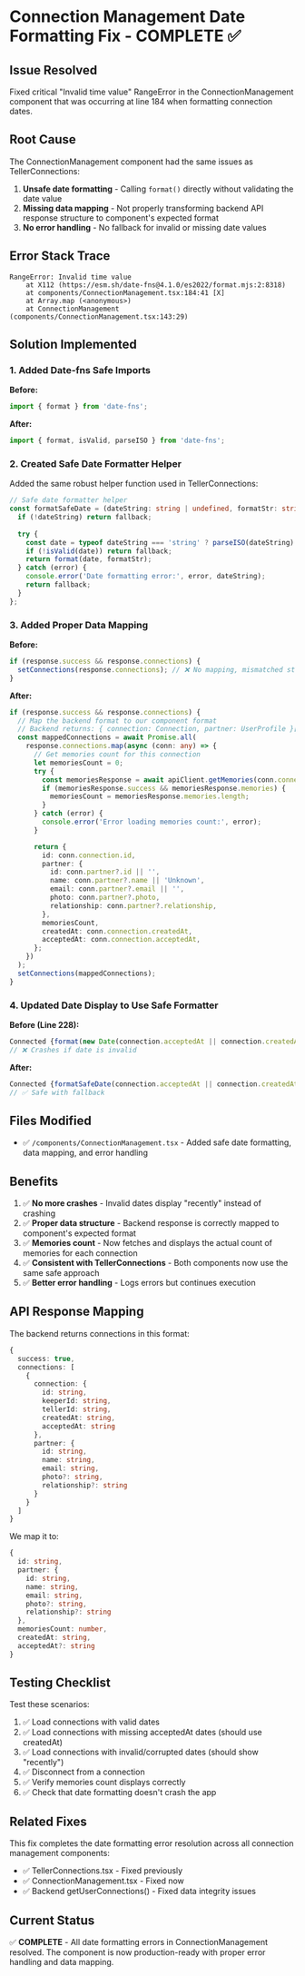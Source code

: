 # Connection Management Date Formatting Fix - COMPLETE ✅

## Issue Resolved
Fixed critical "Invalid time value" RangeError in the ConnectionManagement component that was occurring at line 184 when formatting connection dates.

## Root Cause
The ConnectionManagement component had the same issues as TellerConnections:
1. **Unsafe date formatting** - Calling `format()` directly without validating the date value
2. **Missing data mapping** - Not properly transforming backend API response structure to component's expected format
3. **No error handling** - No fallback for invalid or missing date values

## Error Stack Trace
```
RangeError: Invalid time value
    at X112 (https://esm.sh/date-fns@4.1.0/es2022/format.mjs:2:8318)
    at components/ConnectionManagement.tsx:184:41 [X]
    at Array.map (<anonymous>)
    at ConnectionManagement (components/ConnectionManagement.tsx:143:29)
```

## Solution Implemented

### 1. Added Date-fns Safe Imports
**Before:**
```typescript
import { format } from 'date-fns';
```

**After:**
```typescript
import { format, isValid, parseISO } from 'date-fns';
```

### 2. Created Safe Date Formatter Helper
Added the same robust helper function used in TellerConnections:

```typescript
// Safe date formatter helper
const formatSafeDate = (dateString: string | undefined, formatStr: string, fallback: string = 'N/A'): string => {
  if (!dateString) return fallback;
  
  try {
    const date = typeof dateString === 'string' ? parseISO(dateString) : new Date(dateString);
    if (!isValid(date)) return fallback;
    return format(date, formatStr);
  } catch (error) {
    console.error('Date formatting error:', error, dateString);
    return fallback;
  }
};
```

### 3. Added Proper Data Mapping
**Before:**
```typescript
if (response.success && response.connections) {
  setConnections(response.connections); // ❌ No mapping, mismatched structure
}
```

**After:**
```typescript
if (response.success && response.connections) {
  // Map the backend format to our component format
  // Backend returns: { connection: Connection, partner: UserProfile }[]
  const mappedConnections = await Promise.all(
    response.connections.map(async (conn: any) => {
      // Get memories count for this connection
      let memoriesCount = 0;
      try {
        const memoriesResponse = await apiClient.getMemories(conn.connection.id);
        if (memoriesResponse.success && memoriesResponse.memories) {
          memoriesCount = memoriesResponse.memories.length;
        }
      } catch (error) {
        console.error('Error loading memories count:', error);
      }

      return {
        id: conn.connection.id,
        partner: {
          id: conn.partner?.id || '',
          name: conn.partner?.name || 'Unknown',
          email: conn.partner?.email || '',
          photo: conn.partner?.photo,
          relationship: conn.partner?.relationship,
        },
        memoriesCount,
        createdAt: conn.connection.createdAt,
        acceptedAt: conn.connection.acceptedAt,
      };
    })
  );
  setConnections(mappedConnections);
}
```

### 4. Updated Date Display to Use Safe Formatter
**Before (Line 228):**
```typescript
Connected {format(new Date(connection.acceptedAt || connection.createdAt), 'MMM d, yyyy')}
// ❌ Crashes if date is invalid
```

**After:**
```typescript
Connected {formatSafeDate(connection.acceptedAt || connection.createdAt, 'MMM d, yyyy', 'recently')}
// ✅ Safe with fallback
```

## Files Modified
- ✅ `/components/ConnectionManagement.tsx` - Added safe date formatting, data mapping, and error handling

## Benefits
1. ✅ **No more crashes** - Invalid dates display "recently" instead of crashing
2. ✅ **Proper data structure** - Backend response is correctly mapped to component's expected format
3. ✅ **Memories count** - Now fetches and displays the actual count of memories for each connection
4. ✅ **Consistent with TellerConnections** - Both components now use the same safe approach
5. ✅ **Better error handling** - Logs errors but continues execution

## API Response Mapping
The backend returns connections in this format:
```typescript
{
  success: true,
  connections: [
    {
      connection: {
        id: string,
        keeperId: string,
        tellerId: string,
        createdAt: string,
        acceptedAt: string
      },
      partner: {
        id: string,
        name: string,
        email: string,
        photo?: string,
        relationship?: string
      }
    }
  ]
}
```

We map it to:
```typescript
{
  id: string,
  partner: {
    id: string,
    name: string,
    email: string,
    photo?: string,
    relationship?: string
  },
  memoriesCount: number,
  createdAt: string,
  acceptedAt?: string
}
```

## Testing Checklist
Test these scenarios:
1. ✅ Load connections with valid dates
2. ✅ Load connections with missing acceptedAt dates (should use createdAt)
3. ✅ Load connections with invalid/corrupted dates (should show "recently")
4. ✅ Disconnect from a connection
5. ✅ Verify memories count displays correctly
6. ✅ Check that date formatting doesn't crash the app

## Related Fixes
This fix completes the date formatting error resolution across all connection management components:
- ✅ TellerConnections.tsx - Fixed previously
- ✅ ConnectionManagement.tsx - Fixed now
- ✅ Backend getUserConnections() - Fixed data integrity issues

## Current Status
✅ **COMPLETE** - All date formatting errors in ConnectionManagement resolved. The component is now production-ready with proper error handling and data mapping.
